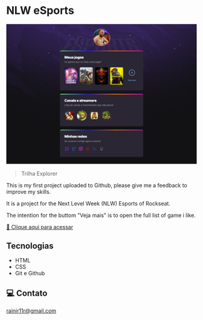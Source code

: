 # NLW eSports

![preview](./.github/preview.png)

> Trilha Explorer

This is my first project uploaded to Github, please give me a feedback to improve my skills.

It is a project for the Next Level Week (NLW) Esports of Rockseat.

The intention for the buttom "Veja mais" is to open the full list of game i like.

[🔗 Clique aqui para acessar](https://rainirrangel.github.io/nlw-esports-explorer/)


## Tecnologias

- HTML
- CSS
- Git e Github

## 💻 Contato

rainir11r@gmail.com
